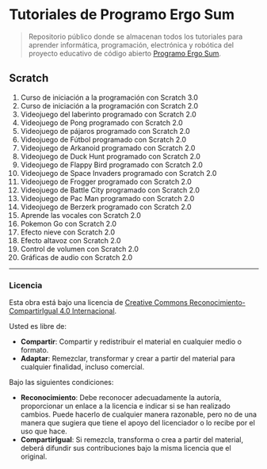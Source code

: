 # Tutoriales de Programo Ergo Sum

> Repositorio público donde se almacenan todos los tutoriales para aprender informática, programación, electrónica y robótica del proyecto educativo de código abierto [Programo Ergo Sum][PES-COM].

## Scratch

1. Curso de iniciación a la programación con Scratch 3.0
2. Curso de iniciación a la programación con Scratch 2.0
3. Videojuego del laberinto programado con Scratch 2.0
4. Videojuego de Pong programado con Scratch 2.0
5. Videojuego de pájaros programado con Scratch 2.0
6. Videojuego de Fútbol programado con Scratch 2.0
7. Videojuego de Arkanoid programado con Scratch 2.0
8. Videojuego de Duck Hunt programado con Scratch 2.0
9. Videojuego de Flappy Bird programado con Scratch 2.0
10. Videojuego de Space Invaders programado con Scratch 2.0
11. Videojuego de Frogger programado con Scratch 2.0
12. Videojuego de Battle City programado con Scratch 2.0
13. Videojuego de Pac Man programado con Scratch 2.0
14. Videojuego de Berzerk programado con Scratch 2.0
15. Aprende las vocales con Scratch 2.0
16. Pokemon Go con Scratch 2.0
17. Efecto nieve con Scratch 2.0
18. Efecto altavoz con Scratch 2.0
19. Control de volumen con Scratch 2.0
20. Gráficas de audio con Scratch 2.0

---

### Licencia

Esta obra está bajo una licencia de [Creative Commons Reconocimiento-CompartirIgual 4.0 Internacional][CC-BY-SA].

Usted es libre de:

* **Compartir**: Compartir y redistribuir el material en cualquier medio o formato.
* **Adaptar**: Remezclar, transformar y crear a partir del material para cualquier finalidad, incluso comercial.

Bajo las siguientes condiciones:

* **Reconocimiento**: Debe reconocer adecuadamente la autoría, proporcionar un enlace a la licencia e indicar si se han realizado cambios. Puede hacerlo de cualquier manera razonable, pero no de una manera que sugiera que tiene el apoyo del licenciador o lo recibe por el uso que hace.
* **CompartirIgual**: Si remezcla, transforma o crea a partir del material, deberá difundir sus contribuciones bajo la misma licencia que el original.


[CC-BY-SA]: https://creativecommons.org/licenses/by-sa/4.0/deed.es_ES
[PES-COM]: https://www.programoergosum.com

